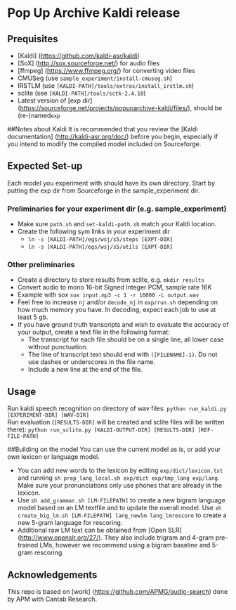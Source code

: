 # Pop Up Archive Kaldi release
## Prequisites
* [Kaldi] (https://github.com/kaldi-asr/kaldi)
* [SoX] (http://sox.sourceforge.net/) for audio files
* [ffmpeg] (https://www.ffmpeg.org/) for converting video files
* CMUSeg (use `sample_experiment/install-cmuseg.sh`)
* IRSTLM (use `[KALDI-PATH]/tools/extras/install_irstlm.sh`)
* sclite (see `[KALDI-PATH]/tools/sctk-2.4.10`)
* Latest version of [exp dir] (https://sourceforge.net/projects/popuparchive-kaldi/files/), should be (re-)named`exp`

##Notes about Kaldi
It is recommended that you review the [Kaldi documentation] (http://kaldi-asr.org/doc/) before you begin, especially if you intend to modify the compiled model included on Sourceforge.

## Expected Set-up
Each model you experiment with should have its own directory. Start by putting the exp dir from Sourceforge in the sample_experiment dir.
### Preliminaries for your experiment dir (e.g. sample_experiment)
* Make sure `path.sh` and `set-kaldi-path.sh` match your Kaldi location.
* Create the following sym links in your experiment dir
	* `ln -s [KALDI-PATH]/egs/wsj/s5/steps [EXPT-DIR]`
	* `ln -s [KALDI-PATH]/egs/wsj/s5/utils [EXPT-DIR]`

### Other preliminaries
* Create a directory to store results from sclite, e.g. `mkdir results`
* Convert audio to mono 16-bit Signed Integer PCM, sample rate 16K
* Example with sox `sox input.mp3 -c 1 -r 16000 -L output.wav`
* Feel free to increase `nj` and/or `decode_nj` in `exp/run.sh` depending on how much memory you have. In decoding, expect each job to use at least 5 gb. 
* If you have ground truth transcripts and wish to evaluate the accuracy of your output, create a text file in the following format:
	* The transcript for each file should be on a single line, all lower case without punctuation.
	* The line of transcript text should end with `([FILENAME]-1)`. Do not use dashes or underscores in the file name.
	* Include a new line at the end of the file.

## Usage
Run kaldi speech recognition on directory of wav files: 
`python run_kaldi.py [EXPERIMENT-DIR] [WAV-DIR]`  
Run evaluation (`[RESULTS-DIR]` will be created and sclite files will be written there):
`python run_sclite.py [KALDI-OUTPUT-DIR] [RESULTS-DIR] [REF-FILE-PATH]`

##Building on the model
You can use the current model as is, or add your own lexicon or language model.
* You can add new words to the lexicon by editing `exp/dict/lexicon.txt` and running `sh prep_lang_local.sh exp/dict exp/tmp_lang exp/lang`. Make sure your pronunciations only use phones that are already in the lexicon.
* Use `sh add_grammar.sh [LM-FILEPATH]` to create a new bigram language model based on an LM textfile and to update the overall model. Use `sh create_big_lm.sh [LM-FILEPATH] lang_newlm lang_lmrescore` to create a new 5-gram language for rescoring.
* Additional raw LM text can be obtained from [Open SLR] (http://www.openslr.org/27/). They also include trigram and 4-gram pre-trained LMs, however we recommend using a bigram baseline and 5-gram rescoring.

## Acknowledgements
This repo is based on [work] (https://github.com/APMG/audio-search) done by APM with Cantab Research.
